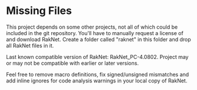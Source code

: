 Missing Files
=============

This project depends on some other projects, not all of which
could be included in the git repository. You'll have to manually
request a license of and download RakNet. Create a folder
called "raknet" in this folder and drop all RakNet files in it.

Last known compatible version of RakNet: RakNet_PC-4.0802.
Project may or may not be compatible with earlier or later versions.

Feel free to remove macro definitions, fix signed/unsigned
mismatches and add inline ignores for code analysis warnings
in your local copy of RakNet.